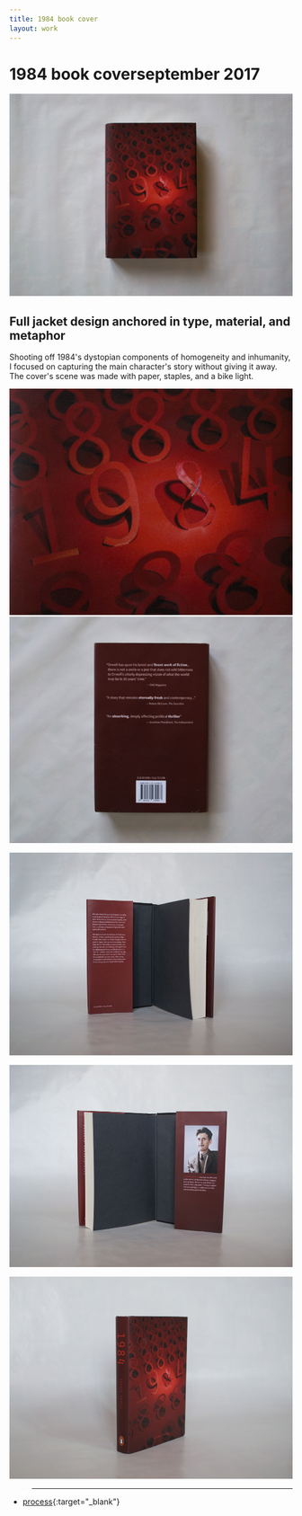 ```yaml
---
title: 1984 book cover
layout: work
---
```


# <span id="title">1984 book cover</span><span id="date">september 2017</span>

<p class="fill"><img src="../images/1984/n01.jpg"></p>

## Full jacket design anchored in type, material, and metaphor

Shooting off 1984's dystopian components of homogeneity and inhumanity, I focused on capturing the main character's story without giving it away. The cover's scene was made with paper, staples, and a bike light.

<p class="fill"><img src="../images/1984/n02.jpg" class="half_left"><img src="../images/1984/n04.jpg" class="half_right"></p> 

<p class="fill"><img src="../images/1984/n06.jpg"></p> 

<p class="fill"><img src="../images/1984/n07.jpg"></p> 

<p class="fill"><img src="../images/1984/n05.jpg"></p>

>___  
- [process](../documents/1984_process_vannavu.pdf){:target="_blank"} 